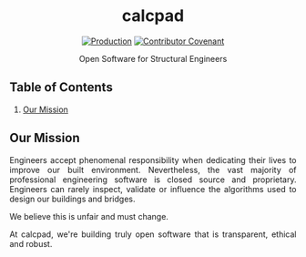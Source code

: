<div align="center">
<h1>calcpad</h1>

[![Production](https://github.com/jamesbayley/calcpad/actions/workflows/deploy-prod.yml/badge.svg)](https://github.com/jamesbayley/calcpad/actions/workflows/deploy-prod.yml)
[![Contributor Covenant](https://img.shields.io/badge/Contributor%20Covenant-2.0-4baaaa.svg)](code_of_conduct.md)

<p align="center">Open Software for Structural Engineers</p>
</div>

## Table of Contents

1. [Our Mission](#themission)

## Our Mission

<p align="justify">
  Engineers accept phenomenal responsibility when dedicating their lives to improve our built environment. Nevertheless, the vast majority of professional engineering software is closed source and proprietary. Engineers can rarely inspect, validate or influence the algorithms used to design our buildings and bridges.
</p>
  
<p align="justify">
  We believe this is unfair and must change.
</p>

<p align="justify">
  At calcpad, we're building truly open software that is transparent, ethical and robust.
</p>
